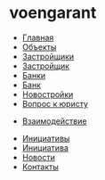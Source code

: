 # voengarant
<ul>
<li>
<a href="/app/">Главная</a></li>
<li>
<a href="/app/object.html">Объекты</a></li>
<li>
<a href="/app/zastroishchiki.html">Застройщики</a></li>
<li>
<a href="/app/zastroishchik.html">Застройщик</a></li>
<li>
<a href="/app/banks.html">Банки</a></li>
<li>
<a href="/app/bank.html">Банк</a></li>
<li>
<a href="/app/novostroiki.html">Новостройки</a></li>
<li>
<a href="/app/question-lawyer.html">Вопрос к юристу</a></li>
<li>

<a href="/app/vzaimodeistvie.html">Взаимодействие</a></li>
<li>
<a href="/app/initiatives.html">Инициативы</a></li>
<li>
<a href="/app/initiative.html">Инициатива</a></li>
<li>
<a href="/app/news.html">Новости</a></li>
<li>
<a href="/app/contact.html">Контакты</a></li>
</ul>